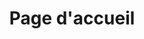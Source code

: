 ---
title: "Page d'accueil"

first:
  - title: "Terre, Mer, Rivière."
    image: "/images/photo1.jpg"
    text: "L’association des amis du pays de l’Aven et du Bélon, attentive à son environnement."

blocks:
  - title: "Terre"
    image: "/images/photo1.jpg"
    text: " Valorisation des sites naturels, urbains et historiques Préservation et aménagements raisonnés du territoire"

  - title: "Mer"
    image: "/images/photo2.jpg"
    text: "Agir pour la protection de l’environment marin et du littoral"

  - title: "Ria"
    image: "/images/photo2.jpg"
    text: "Sauvegarder les milieux aquatiques des cours d’eaux"


contact:
  - title: "Association"
    image: "/images/photo1.jpg"
    text: " Au cœur du PAYS DES RIAS DE L'AVEN ET DU BÉLON Nevez, Pont Aven, Riec sur Bélon, Trégunc"
---